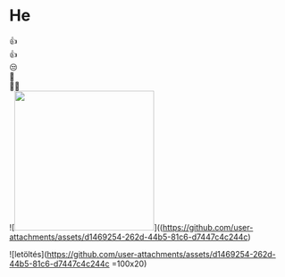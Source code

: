 # He 
👍  
👍  
😒  
🤣  
🤦‍♀️  
![<img src="image.png" width="250"/>]((https://github.com/user-attachments/assets/d1469254-262d-44b5-81c6-d7447c4c244c)


![letöltés](https://github.com/user-attachments/assets/d1469254-262d-44b5-81c6-d7447c4c244c =100x20)
